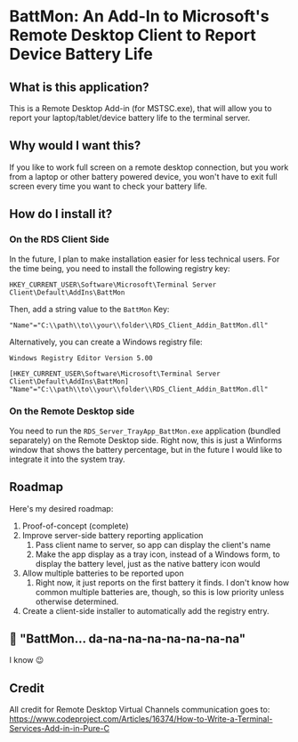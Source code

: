 # BattMon: An Add-In to Microsoft's Remote Desktop Client to Report Device Battery Life #

## What is this application? #

This is a Remote Desktop Add-in (for MSTSC.exe), that will allow you to report your laptop/tablet/device battery life to the terminal server.

## Why would I want this? ##

If you like to work full screen on a remote desktop connection, but you work from a laptop or other battery powered device, you won't have to exit full screen every time you want to check your battery life.

## How do I install it? ##

### On the RDS Client Side ###

In the future, I plan to make installation easier for less technical users.  For the time being, you need to install the following registry key:

	HKEY_CURRENT_USER\Software\Microsoft\Terminal Server Client\Default\AddIns\BattMon

Then, add a string value to the `BattMon` Key:

	"Name"="C:\\path\\to\\your\\folder\\RDS_Client_Addin_BattMon.dll"

Alternatively, you can create a Windows registry file:

	Windows Registry Editor Version 5.00

	[HKEY_CURRENT_USER\Software\Microsoft\Terminal Server Client\Default\AddIns\BattMon]
	"Name"="C:\\path\\to\\your\\folder\\RDS_Client_Addin_BattMon.dll"

### On the Remote Desktop side ###

You need to run the `RDS_Server_TrayApp_BattMon.exe` application (bundled separately) on the Remote Desktop side.  Right now, this is just a Winforms window that shows the battery percentage, but in the future I would like to integrate it into the system tray.


## Roadmap ##

Here's my desired roadmap:

 1. Proof-of-concept (complete)
 1. Improve server-side battery reporting application
    1. Pass client name to server, so app can display the client's name
    1. Make the app display as a tray icon, instead of a Windows form, to display the battery level, just as the native battery icon would
 1. Allow multiple batteries to be reported upon
    1. Right now, it just reports on the first battery it finds.  I don't know how common multiple batteries are, though, so this is low priority unless otherwise determined.
 1. Create a client-side installer to automatically add the registry entry.

## :musical_note: "BattMon... da-na-na-na-na-na-na-na" ##

I know :wink:

## Credit ##
All credit for Remote Desktop Virtual Channels communication goes to:
https://www.codeproject.com/Articles/16374/How-to-Write-a-Terminal-Services-Add-in-in-Pure-C


